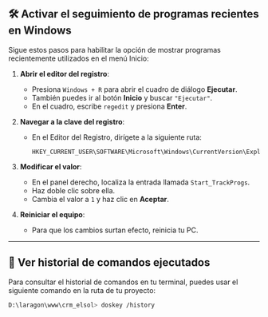 ## 🛠️ Activar el seguimiento de programas recientes en Windows

Sigue estos pasos para habilitar la opción de mostrar programas recientemente utilizados en el menú Inicio:

1. **Abrir el editor del registro**:
   - Presiona `Windows + R` para abrir el cuadro de diálogo **Ejecutar**.
   - También puedes ir al botón **Inicio** y buscar `"Ejecutar"`.
   - En el cuadro, escribe `regedit` y presiona **Enter**.

2. **Navegar a la clave del registro**:
   - En el Editor del Registro, dirígete a la siguiente ruta:

     ```
     HKEY_CURRENT_USER\SOFTWARE\Microsoft\Windows\CurrentVersion\Explorer\Advanced
     ```

3. **Modificar el valor**:
   - En el panel derecho, localiza la entrada llamada `Start_TrackProgs`.
   - Haz doble clic sobre ella.
   - Cambia el valor a `1` y haz clic en **Aceptar**.

4. **Reiniciar el equipo**:
   - Para que los cambios surtan efecto, reinicia tu PC.
---

## 📜 Ver historial de comandos ejecutados

Para consultar el historial de comandos en tu terminal, puedes usar el siguiente comando en la ruta de tu proyecto:

```bash
D:\laragon\www\crm_elsol> doskey /history